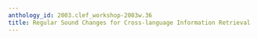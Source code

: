 ```yaml
---
anthology_id: 2003.clef_workshop-2003w.36
title: Regular Sound Changes for Cross-language Information Retrieval
---
```

